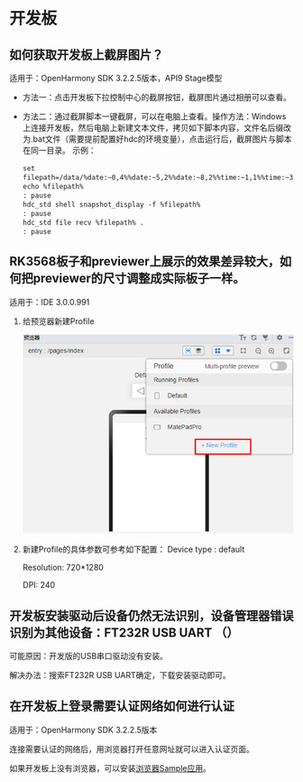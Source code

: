 # 开发板



## 如何获取开发板上截屏图片？

适用于：OpenHarmony SDK 3.2.2.5版本，API9 Stage模型

- 方法一：点击开发板下拉控制中心的截屏按钮，截屏图片通过相册可以查看。

- 方法二：通过截屏脚本一键截屏，可以在电脑上查看。操作方法：Windows上连接开发板，然后电脑上新建文本文件，拷贝如下脚本内容，文件名后缀改为.bat文件（需要提前配置好hdc的环境变量），点击运行后，截屏图片与脚本在同一目录。
  示例：

    
  ```
  set filepath=/data/%date:~0,4%%date:~5,2%%date:~8,2%%time:~1,1%%time:~3,2%%time:~6,2%.png
  echo %filepath%
  : pause
  hdc_std shell snapshot_display -f %filepath%
  : pause
  hdc_std file recv %filepath% .
  : pause
  ```

## RK3568板子和previewer上展示的效果差异较大，如何把previewer的尺寸调整成实际板子一样。

适用于：IDE 3.0.0.991

1. 给预览器新建Profile
   
   ![zh-cn_image_0000001361254285](figures/zh-cn_image_0000001361254285.png)

2. 新建Profile的具体参数可参考如下配置：
   Device type : default

   Resolution: 720\*1280

   DPI: 240

## 开发板安装驱动后设备仍然无法识别，设备管理器错误识别为其他设备：FT232R USB UART （）

可能原因：开发版的USB串口驱动没有安装。

解决办法：搜索FT232R USB UART确定，下载安装驱动即可。

## 在开发板上登录需要认证网络如何进行认证

适用于：OpenHarmony SDK 3.2.2.5版本

连接需要认证的网络后，用浏览器打开任意网址就可以进入认证页面。

如果开发板上没有浏览器，可以安装[浏览器Sample应用](https://gitee.com/openharmony/app_samples/tree/master/device/Browser)。
<!--no_check-->